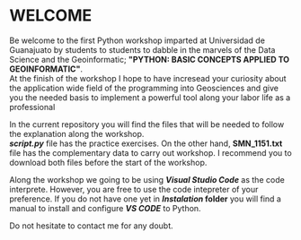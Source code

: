 # WELCOME
Be welcome to the first Python workshop imparted at Universidad de Guanajuato by students to students to dabble in the marvels of the Data Science and the Geoinformatic; **"PYTHON: BASIC CONCEPTS APPLIED TO GEOINFORMATIC"**.  
At the finish of the workshop I hope to have incresead your curiosity about the application wide field of the programming into Geosciences and give you the needed basis to implement a powerful tool along your labor life as a professional  
  
In the current repository you will find the files that will be needed to follow the explanation along the workshop.  
**_script.py_** file has the practice exercises. On the other hand, **SMN_1151.txt** file has the complementary data to carry out workshop. I recommend you to download both files before the start of the workshop.  
  
Along the workshop we going to be using **_Visual Studio Code_** as the code interprete. However, you are free to use the code intepreter of your preference. If you do not have one yet in **_Instalation_ folder** you will find a manual to install and configure **_VS CODE_** to Python.  
  
Do not hesitate to contact me for any doubt.